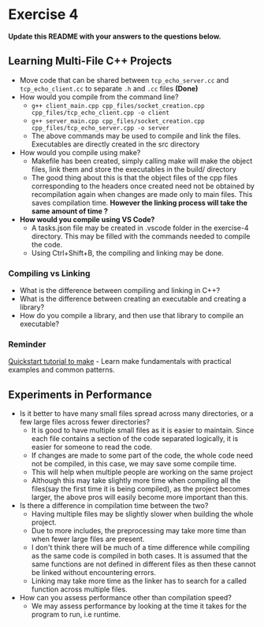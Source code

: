 # Exercise 4

**Update this README with your answers to the questions below.**

## Learning Multi-File C++ Projects

- Move code that can be shared between `tcp_echo_server.cc` and 
  `tcp_echo_client.cc` to separate `.h` and `.cc` files **(Done)**
- How would you compile from the command line?
  - `g++ client_main.cpp cpp_files/socket_creation.cpp cpp_files/tcp_echo_client.cpp -o client`
  - `g++ server_main.cpp cpp_files/socket_creation.cpp cpp_files/tcp_echo_server.cpp -o server`
  - The above commands may be used to compile and link the files. Executables are directly created in the src directory
- How would you compile using make?
  - Makefile has been created, simply calling make will make the object files, link them and store the executables in the build/ directory
  - The good thing about this is that the object files of the cpp files corresponding to the headers once created need not be obtained by recompilation again when changes are made only to main files. This saves compilation time. **However the linking process will take the same amount of time ?**
- **How would you compile using VS Code?**
  - A tasks.json file may be created in .vscode folder in the exercise-4 directory. This may be filled with the commands needed to compile the code.
  - Using Ctrl+Shift+B, the compiling and linking may be done.
### Compiling vs Linking

- What is the difference between compiling and linking in C++?
- What is the difference between creating an executable and creating a 
  library?
- How do you compile a library, and then use that library to compile an
  executable?

### Reminder 
[Quickstart tutorial to make](https://makefiletutorial.com/) - Learn make 
fundamentals with practical examples and common patterns.

## Experiments in Performance

- Is it better to have many small files spread across many directories, or
  a few large files across fewer directories?
    - It is good to have multiple small files as it is easier to maintain. Since each file contains a section of the code separated logically, it is easier for someone to read the code.
    - If changes are made to some part of the code, the whole code need not be compiled, in this case, we may save some compile time.
    - This will help when multiple people are working on the same project
    - Although this may take slightly more time when compiling all the files(say the first time it is being compiled), as the project becomes larger, the above pros will easily become more important than this.
- Is there a difference in compilation time between the two?
  - Having multiple files may be slightly slower when building the whole project.
  - Due to more includes, the preprocessing may take more time than when fewer large files are present.
  - I don't think there will be much of a time difference while compiling as the same code is compiled in both cases. It is assumed that the same functions are not defined in different files as then these cannot be linked without encountering errors.
  - Linking may take more time as the linker has to search for a called function across multiple files.
- How can you assess performance other than compilation speed?
  - We may assess performance by looking at the time it takes for the program to run, i.e runtime.